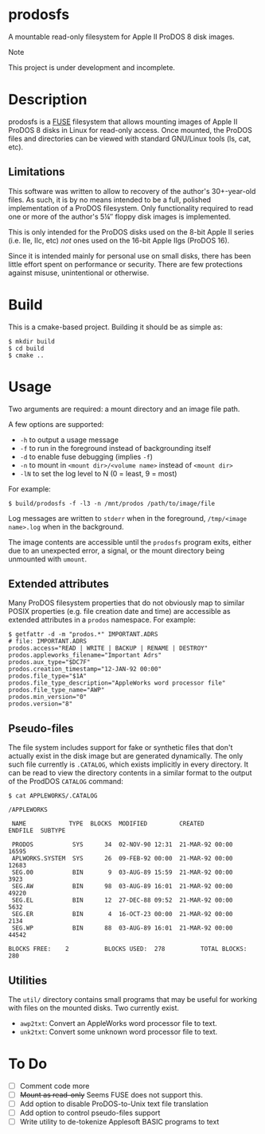 # prodosfs

A mountable read-only filesystem for Apple II ProDOS 8 disk images.

> [!NOTE]
> This project is under development and incomplete.

# Description

prodosfs is a [FUSE](https://github.com/libfuse/libfuse) filesystem that allows mounting images of Apple II ProDOS 8 disks in Linux for read-only access. Once mounted, the ProDOS files and directories can be viewed with standard GNU/Linux tools (ls, cat, etc).

## Limitations

This software was written to allow to recovery of the author's 30+-year-old files. As such, it is by no means intended to be a full, polished implementation of a ProDOS filesystem. Only functionality required to read one or more of the author's 5&#188;&#8243; floppy disk images is implemented.

This is only intended for the ProDOS disks used on the 8-bit Apple II series (i.e. IIe, IIc, etc) _not_ ones used on the 16-bit Apple IIgs (ProDOS 16).

Since it is intended mainly for personal use on small disks, there has been little effort spent on performance or security. There are few protections against misuse, unintentional or otherwise.

# Build

This is a cmake-based project. Building it should be as simple as:

```
$ mkdir build
$ cd build
$ cmake ..
```

# Usage

Two arguments are required: a mount directory and an image file path.

A few options are supported:

* `-h` to output a usage message
* `-f` to run in the foreground instead of backgrounding itself
* `-d` to enable fuse debugging (implies `-f`)
* `-n` to mount in `<mount dir>/<volume name>` instead of `<mount dir>`
* `-lN` to set the log level to N (0 = least, 9 = most)

For example:

```
$ build/prodosfs -f -l3 -n /mnt/prodos /path/to/image/file
```

Log messages are written to `stderr` when in the foreground, `/tmp/<image name>.log` when in the background.

The image contents are accessible until the `prodosfs` program exits, either due to an unexpected error, a signal, or the mount directory being unmounted with `umount`.

## Extended attributes

Many ProDOS filesystem properties that do not obviously map to similar POSIX properties (e.g. file creation date and time) are accessible as extended attributes in a `prodos` namespace. For example:

```
$ getfattr -d -m "prodos.*" IMPORTANT.ADRS
# file: IMPORTANT.ADRS
prodos.access="READ | WRITE | BACKUP | RENAME | DESTROY"
prodos.appleworks_filename="Important Adrs"
prodos.aux_type="$DC7F"
prodos.creation_timestamp="12-JAN-92 00:00"
prodos.file_type="$1A"
prodos.file_type_description="AppleWorks word processor file"
prodos.file_type_name="AWP"
prodos.min_version="0"
prodos.version="8"
```

## Pseudo-files

The file system includes support for fake or synthetic files that don't actually exist in the disk image but are generated dynamically. The only such file currently is `.CATALOG`, which exists implicitly in every directory. It can be read to view the directory contents in a similar format to the output of the ProdDOS `CATALOG` command:

```
$ cat APPLEWORKS/.CATALOG

/APPLEWORKS

 NAME            TYPE  BLOCKS  MODIFIED         CREATED          ENDFILE  SUBTYPE

 PRODOS           SYS      34  02-NOV-90 12:31  21-MAR-92 00:00    16595         
 APLWORKS.SYSTEM  SYS      26  09-FEB-92 00:00  21-MAR-92 00:00    12683         
 SEG.00           BIN       9  03-AUG-89 15:59  21-MAR-92 00:00     3923         
 SEG.AW           BIN      98  03-AUG-89 16:01  21-MAR-92 00:00    49220         
 SEG.EL           BIN      12  27-DEC-88 09:52  21-MAR-92 00:00     5632         
 SEG.ER           BIN       4  16-OCT-23 00:00  21-MAR-92 00:00     2134         
 SEG.WP           BIN      88  03-AUG-89 16:01  21-MAR-92 00:00    44542         

BLOCKS FREE:    2          BLOCKS USED:  278          TOTAL BLOCKS:  280

```

## Utilities

The `util/` directory contains small programs that may be useful for working with files on the mounted disks. Two currently exist.

* `awp2txt`: Convert an AppleWorks word processor file to text.
* `unk2txt`: Convert some unknown word processor file to text.

# To Do

- [ ] Comment code more
- [ ] ~~Mount as read-only~~ Seems FUSE does not support this.
- [ ] Add option to disable ProDOS-to-Unix text file translation
- [ ] Add option to control pseudo-files support
- [ ] Write utility to de-tokenize Applesoft BASIC programs to text
